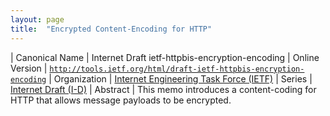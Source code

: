 ```yaml
---
layout: page
title:  "Encrypted Content-Encoding for HTTP"
---
```


| Canonical Name | Internet Draft ietf-httpbis-encryption-encoding
| Online Version | [`http://tools.ietf.org/html/draft-ietf-httpbis-encryption-encoding`](http://tools.ietf.org/html/draft-ietf-httpbis-encryption-encoding)
| Organization | [Internet Engineering Task Force (IETF)](..)
| Series | [Internet Draft (I-D)](.)
| Abstract | This memo introduces a content-coding for HTTP that allows message payloads to be encrypted.